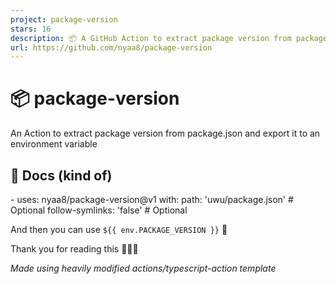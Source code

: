 ```yaml
---
project: package-version
stars: 16
description: 📦 A GitHub Action to extract package version from package.json to an environment variable
url: https://github.com/nyaa8/package-version
---
```


📦 package-version
==================

An Action to extract package version from package.json and export it to an environment variable

📖 Docs (kind of)
-----------------

\- uses: nyaa8/package-version@v1
  with:
    path: 'uwu/package.json' # Optional
    follow-symlinks: 'false' # Optional

And then you can use `${{ env.PACKAGE_VERSION }}` 🎉

Thank you for reading this 🙇🏼‍♀️

_Made using heavily modified actions/typescript-action template_
